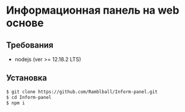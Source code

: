 # Информационная панель на web основе

## Требования
 * nodejs (ver >= 12.18.2 LTS)

## Установка
```bash
$ git clone https://github.com/Ramblball/Inform-panel.git
$ cd Inform-panel
$ npm i
```
